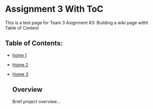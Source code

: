 # Assignment 3 With ToC
This is a test page for Team 3 Asignment #3: Building a wiki page witht Table of Content


## Table of Contents: 
- [home 1](./Assignment3WithToC/wiki/Home-1)
- [Home 2](./home-2.md)
- [Home 3](https://github.com/Dhr0nCrash/Assignment3WithToC/wiki/Home-2.md)
  ## Overview

  Brief project overview...
